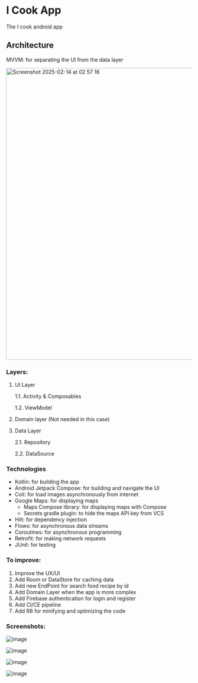 # I Cook App

The I cook android app

## Architecture

MVVM: for separating the UI from the data layer

<img width="788" alt="Screenshot 2025-02-14 at 02 57 16" src="https://github.com/user-attachments/assets/9f33e913-bce8-4cfb-a6b0-c74d41f94a1a" />

### Layers:

1. UI Layer

    1.1. Activity & Composables

    1.2. ViewModel

2. Domain layer (Not needed in this case)

3. Data Layer

    2.1. Repository

    2.2. DataSource

### Technologies

- Kotlin: for building the app
- Android Jetpack Compose: for building and navigate the UI
- Coil: for load images asynchronously from internet
- Google Maps: for displaying maps
  * Maps Compose library: for displaying maps with Compose
  * Secrets gradle plugin: to hide the maps API key from VCS
- Hilt: for dependency injection
- Flows: for asynchronous data streams
- Coroutines: for asynchronous programming
- Retrofit: for making network requests
- JUnit: for testing

### To improve:

1. Improve the UX/UI
2. Add Room or DataStore for caching data
3. Add new EndPoint for search food recipe by id
4. Add Domain Layer when the app is more complex
5. Add Firebase authentication for login and register
6. Add CI/CE pipeline
7. Add R8 for minifying and optimizing the code

### Screenshots:

![image](https://github.com/user-attachments/assets/270937ba-e2dc-4189-a8fe-0581168debb5)

![image](https://github.com/user-attachments/assets/c66d0f0c-b389-4260-9cb6-4ca32527849e)

![image](https://github.com/user-attachments/assets/3f21d4dd-50c6-4302-9f35-584331428c65)

![image](https://github.com/user-attachments/assets/e569dc83-6b31-4a4d-82a9-d5151f669e3c)

